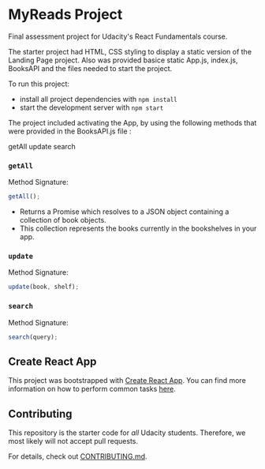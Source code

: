 # MyReads Project

Final assessment project for Udacity's React Fundamentals course. 

The starter project had HTML, CSS styling to display a static version of the Landing Page project. Also was provided basice static App.js, index.js, BooksAPI and the files needed to start the project.

To run this project:

- install all project dependencies with `npm install`
- start the development server with `npm start`

The project included activating the App, by using the following methods that were provided in the BooksAPI.js file :

getAll
update
search

### `getAll`

Method Signature:

```js
getAll();
```

- Returns a Promise which resolves to a JSON object containing a collection of book objects.
- This collection represents the books currently in the bookshelves in your app.

### `update`

Method Signature:

```js
update(book, shelf);
```

### `search`

Method Signature:

```js
search(query);
```


## Create React App

This project was bootstrapped with [Create React App](https://github.com/facebook/create-react-app). You can find more information on how to perform common tasks [here](https://github.com/facebook/create-react-app/blob/main/packages/cra-template/template/README.md).

## Contributing

This repository is the starter code for _all_ Udacity students. Therefore, we most likely will not accept pull requests.

For details, check out [CONTRIBUTING.md](CONTRIBUTING.md).

